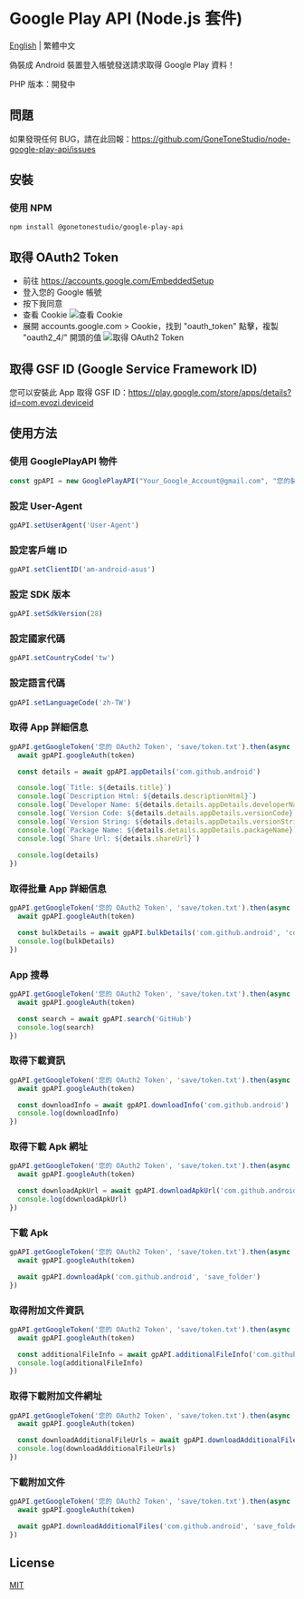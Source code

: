 # Google Play API (Node.js 套件)

[English](README.md) | 繁體中文

偽裝成 Android 裝置登入帳號發送請求取得 Google Play 資料！

PHP 版本：開發中

## 問題
如果發現任何 BUG，請在此回報：<https://github.com/GoneToneStudio/node-google-play-api/issues>

## 安裝
### 使用 NPM
    npm install @gonetonestudio/google-play-api

## 取得 OAuth2 Token
- 前往 <https://accounts.google.com/EmbeddedSetup>
- 登入您的 Google 帳號
- 按下我同意
- 查看 Cookie
  ![查看 Cookie](docs/images/view_cookie.png)
- 展開 accounts.google.com > Cookie，找到 "oauth_token" 點擊，複製 "oauth2_4/" 開頭的值
  ![取得 OAuth2 Token](docs/images/get_oauth2_token.png)

## 取得 GSF ID (Google Service Framework ID)
您可以安裝此 App 取得 GSF ID：<https://play.google.com/store/apps/details?id=com.evozi.deviceid>

## 使用方法
### 使用 GooglePlayAPI 物件
```javascript
const gpAPI = new GooglePlayAPI("Your_Google_Account@gmail.com", "您的裝置 GSF ID (Google Service Framework ID)");
```

### 設定 User-Agent
```javascript
gpAPI.setUserAgent('User-Agent')
```

### 設定客戶端 ID
```javascript
gpAPI.setClientID('am-android-asus')
```

### 設定 SDK 版本
```javascript
gpAPI.setSdkVersion(28)
```

### 設定國家代碼
```javascript
gpAPI.setCountryCode('tw')
```

### 設定語言代碼
```javascript
gpAPI.setLanguageCode('zh-TW')
```

### 取得 App 詳細信息
```javascript
gpAPI.getGoogleToken('您的 OAuth2 Token', 'save/token.txt').then(async (token) => {
  await gpAPI.googleAuth(token)

  const details = await gpAPI.appDetails('com.github.android')

  console.log(`Title: ${details.title}`)
  console.log(`Description Html: ${details.descriptionHtml}`)
  console.log(`Developer Name: ${details.details.appDetails.developerName}`)
  console.log(`Version Code: ${details.details.appDetails.versionCode}`)
  console.log(`Version String: ${details.details.appDetails.versionString}`)
  console.log(`Package Name: ${details.details.appDetails.packageName}`)
  console.log(`Share Url: ${details.shareUrl}`)
  
  console.log(details)
})
```

### 取得批量 App 詳細信息
```javascript
gpAPI.getGoogleToken('您的 OAuth2 Token', 'save/token.txt').then(async (token) => {
  await gpAPI.googleAuth(token)

  const bulkDetails = await gpAPI.bulkDetails('com.github.android', 'com.twitter.android', 'com.facebook.katana')
  console.log(bulkDetails)
})
```

### App 搜尋
```javascript
gpAPI.getGoogleToken('您的 OAuth2 Token', 'save/token.txt').then(async (token) => {
  await gpAPI.googleAuth(token)

  const search = await gpAPI.search('GitHub')
  console.log(search)
})
```

### 取得下載資訊
```javascript
gpAPI.getGoogleToken('您的 OAuth2 Token', 'save/token.txt').then(async (token) => {
  await gpAPI.googleAuth(token)

  const downloadInfo = await gpAPI.downloadInfo('com.github.android')
  console.log(downloadInfo)
})
```

### 取得下載 Apk 網址
```javascript
gpAPI.getGoogleToken('您的 OAuth2 Token', 'save/token.txt').then(async (token) => {
  await gpAPI.googleAuth(token)

  const downloadApkUrl = await gpAPI.downloadApkUrl('com.github.android')
  console.log(downloadApkUrl)
})
```

### 下載 Apk
```javascript
gpAPI.getGoogleToken('您的 OAuth2 Token', 'save/token.txt').then(async (token) => {
  await gpAPI.googleAuth(token)

  await gpAPI.downloadApk('com.github.android', 'save_folder')
})
```

### 取得附加文件資訊
```javascript
gpAPI.getGoogleToken('您的 OAuth2 Token', 'save/token.txt').then(async (token) => {
  await gpAPI.googleAuth(token)

  const additionalFileInfo = await gpAPI.additionalFileInfo('com.github.android')
  console.log(additionalFileInfo)
})
```

### 取得下載附加文件網址
```javascript
gpAPI.getGoogleToken('您的 OAuth2 Token', 'save/token.txt').then(async (token) => {
  await gpAPI.googleAuth(token)

  const downloadAdditionalFileUrls = await gpAPI.downloadAdditionalFileUrls('com.github.android')
  console.log(downloadAdditionalFileUrls)
})
```

### 下載附加文件
```javascript
gpAPI.getGoogleToken('您的 OAuth2 Token', 'save/token.txt').then(async (token) => {
  await gpAPI.googleAuth(token)

  await gpAPI.downloadAdditionalFiles('com.github.android', 'save_folder')
})
```

## License
[MIT](LICENSE)

